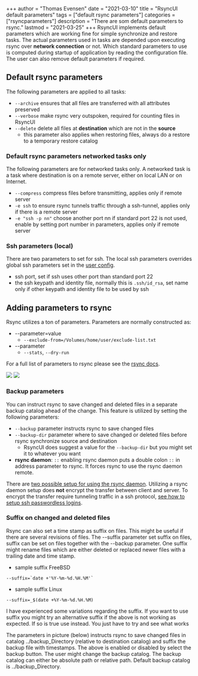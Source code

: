 +++
author = "Thomas Evensen"
date = "2021-03-10"
title =  "RsyncUI default parameters"
tags = ["default rsync parameters"]
categories = ["rsyncparameters"]
description = "There are som default parameters to rsync."
lastmod = "2021-03-25"
+++
RsyncUI implements default parameters which are working fine for simple synchronize and restore tasks. The actual parameters used in tasks are depended upon executing rsync over **network connection** or not. Which standard parameters to use is computed during startup of application by reading the configuration file. The user can also remove default parameters if required.

## Default rsync parameters

The following parameters are applied to all tasks:

- `--archive` ensures that all files are transferred with all attributes preserved
- `--verbose` make rsync very outspoken, required for counting files in RsyncUI
- `--delete` delete all files at **destination** which are not in the **source**
	- this parameter also applies when restoring files, always do a restore to a temporary restore catalog

### Default rsync parameters networked tasks only

The following parameters are for networked tasks only. A networked task is a task where destination is on a remote server, either on local LAN or on Internet.

- `--compress` compress files before transmitting, applies only if remote server
- `-e ssh` to ensure rsync tunnels traffic through a ssh-tunnel, applies only if there is a remote server
- `-e "ssh -p nn"` choose another port nn if standard port 22 is not used, enable by setting port number in parameters, applies only if remote server

### Ssh parameters (local)

There are two parameters to set for ssh. The local ssh parameters overrides global ssh parameters set in the [user config](/post/userconfiguration/).

- ssh port, set if ssh uses other port than standard port 22
- the ssh keypath and identity file, normally this is `.ssh/id_rsa`, set name only if other keypath and identity file to be used by ssh

## Adding parameters to rsync

Rsync utilizes a ton of parameters. Parameters are normally constructed as:

- --parameter=value
	- `--exclude-from=/Volumes/home/user/exclude-list.txt`
- --parameter
	- `--stats`, `--dry-run`

For a full list of parameters to rsync please see the [rsync docs](https://download.samba.org/pub/rsync/rsync.html).

![](/images/rsyncparameters/parameters.png)
![](/images/rsynccommando/rsynccommand.png)

### Backup parameters

You can instruct rsync to save changed and deleted files in a separate backup catalog ahead of the change. This feature is utilized by setting the following parameters:

- `--backup` parameter instructs rsync to save changed files
- `--backup-dir` parameter where to save changed or deleted files before rsync synchronize source and destination
	- RsyncUI does suggest a value for the `--backup-dir` but you might set it to whatever you want
- **rsync daemon**: `::` enabling rsync daemon puts a double colon `::` in address parameter to rsync. It forces rsync to use the rsync daemon remote.

There are [two possible setup for using the rsync daemon](/post/rsyncdaemon/). Utilizing a rsync daemon setup does **not** encrypt the transfer between client and server. To encrypt the transfer require tunneling traffic in a ssh protocol, [see how to setup ssh passwordless logins](/post/remotelogins/).

### Suffix on changed and deleted files

Rsync can also set a time stamp as suffix on files. This might be useful if there are several revisions of files. The --suffix parameter set suffix on files, suffix can be set on files together with the --backup parameter. One suffix might rename files which are either deleted or replaced newer files with a trailing date and time stamp.

- sample suffix FreeBSD
```
--suffix=`date +'%Y-%m-%d.%H.%M'`
```
- sample suffix Linux
```
--suffix=_$(date +%Y-%m-%d.%H.%M)
```

I have experienced some variations regarding the suffix. If you want to use suffix you might try an alternative suffix if the above is not working as expected. If so is true use  instead. You just have to try and see what works

The parameters in picture (below) instructs rsync to save changed files in catalog ../backup_Directory (relative to destination catalog) and suffix the backup file with timestamps. The above is enabled or disabled by select the backup button. The user might change the backup catalog. The backup catalog can either be absolute path or relative path. Default backup catalog is ../backup_Directory.
